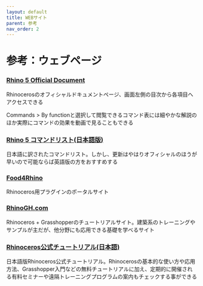 ```yaml
---
layout: default
title: WEBサイト
parent: 参考
nav_order: 2
---
```


# 参考：ウェブページ

### [Rhino 5 Official Document](https://docs.mcneel.com/rhino/5/help/en-us/index.htm)

Rhinocerosのオフィシャルドキュメントページ、画面左側の目次から各項目へアクセスできる

Commands > By functionと選択して閲覧できるコマンド表には細やかな解説のほか実際にコマンドの効果を動画で見ることもできる

### [Rhino 5 コマンドリスト\(日本語版\)](http://docs.mcneel.com/rhino/5/help/ja-jp/index.htm#commandlist/command_list.htm)

日本語に訳されたコマンドリスト。しかし、更新はやはりオフィシャルのほうが早いので可能ならば英語版の方をおすすめする

### [Food4Rhino](http://www.food4rhino.com)

Rhinoceros用プラグインのポータルサイト

### [RhinoGH.com](http://rhino-gh.com)

Rhinoceros + Grasshopperのチュートリアルサイト。建築系のトレーニングやサンプルが主だが、他分野にも応用できる基礎を学べるサイト

### [Rhinoceros公式チュートリアル\(日本語\)](https://www.rhino3d.com/jp/tutorials)

日本語版Rhinoceros公式チュートリアル。Rhinocerosの基本的な使い方や応用方法、Grasshopper入門などの無料チュートリアルに加え、定期的に開催される有料セミナーや遠隔トレーニングプログラムの案内もチェックする事ができる
